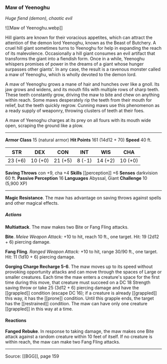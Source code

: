 ### Maw of Yeenoghu
_Huge fiend (demon), chaotic evil_

![[Maw of Yeenoghu.webp]]

Hill giants are known for their voracious appetites, which can attract the attention of the demon lord Yeenoghu, known as the Beast of Butchery. A cruel hill giant sometimes turns to Yeenoghu for help in expanding the reach of its malevolence. Occasionally a hill giant consumes an evil artifact that transforms the giant into a fiendish form. Once in a while, Yeenoghu whispers promises of power in the dreams of a giant whose hunger surpasses other giants'. In any case, the result is a ravenous monster called a maw of Yeenoghu, which is wholly devoted to the demon lord.

A maw of Yeenoghu grows a mane of hair and hunches over like a gnoll. Its jaw grows and widens, and its mouth fills with multiple rows of sharp teeth. These teeth constantly grow, driving the maw to bite and chew on anything within reach. Some maws desperately rip the teeth from their mouth for relief, but the teeth quickly regrow. Cunning maws use this phenomenon as a ready supply of weaponry, throwing clusters of teeth at their foes.

A maw of Yeenoghu charges at its prey on all fours with its mouth wide open, scraping the ground like a plow.




---

**Armor Class** 15 (natural armor)
**Hit Points** 161 (14d12 + 70)
**Speed** 40 ft.

| STR     | DEX     | CON     | INT     | WIS     | CHA     |
|---------|---------|---------|---------|---------|---------|
| 23 (+6) | 10 (+0) | 21 (+5) | 8 (-1) | 14 (+2) | 10 (+0) |

**Saving Throws** con +9, cha +4
**Skills** [[perception]] +6
**Senses** darkvision 60 ft.
**Passive Perception** 16
**Languages** Abyssal, Giant
**Challenge** 10 (5,900 XP)

---

**Magic Resistance**. The maw has advantage on saving throws against spells and other magical effects.

##### Actions
**Multiattack**. The maw makes two Bite or Fang Fling attacks.

**Bite**. _Melee Weapon Attack:_ +10 to hit, reach 10 ft., one target. Hit: 19 (2d12 + 6) piercing damage.

**Fang Fling**. _Ranged Weapon Attack:_ +10 to hit, range 30/90 ft., one target. Hit: 11 (1d10 + 6) piercing damage.

**Gorging Charge Recharge 5-6**. The maw moves up to its speed without provoking opportunity attacks and can move through the spaces of Large or smaller creatures. Each time the maw enters a creature's space for the first time during this move, that creature must succeed on a DC 18 Strength saving throw or take 25 (3d12 + 6) piercing damage and have the [[grappled]] condition (escape DC 16); if a creature is already [[grappled]] this way, it has the [[prone]] condition. Until this grapple ends, the target has the [[restrained]] condition. The maw can have only one creature [[grappled]] in this way at a time.

#### Reactions
**Fanged Rebuke**. In response to taking damage, the maw makes one Bite attack against a random creature within 10 feet of itself. If no creature is within reach, the maw can make two Fang Fling attacks.


---

Source: [[BGG]], page 159